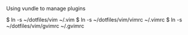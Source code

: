 Using vundle to manage plugins

$ ln -s ~/dotfiles/vim ~/.vim
$ ln -s ~/dotfiles/vim/vimrc ~/.vimrc
$ ln -s ~/dotfiles/vim/gvimrc ~/.gvimrc

